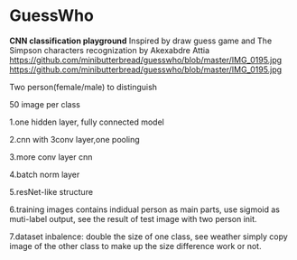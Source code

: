 # GuessWho
**CNN classification playground**
Inspired by draw guess game and The Simpson characters recognization by Akexabdre Attia
https://github.com/minibutterbread/guesswho/blob/master/IMG_0195.jpg
https://github.com/minibutterbread/guesswho/blob/master/IMG_0195.jpg





Two person(female/male) to distinguish

50 image per class

1.one hidden layer, fully connected model

2.cnn with 3conv layer,one pooling

3.more conv layer cnn

4.batch norm layer

5.resNet-like structure


6.training images contains indidual person as main parts, use sigmoid as muti-label output, see the result of test image with two person init.

7.dataset inbalence: double the size of one class, see weather simply copy image of the other class to make up the size difference work or not.
